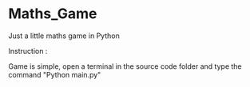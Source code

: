 # Maths_Game
Just a little maths game in Python

Instruction :

Game is simple, open a terminal in the source code folder and type the command "Python main.py"
